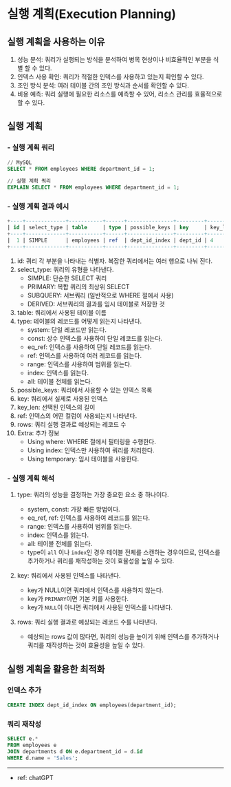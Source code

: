 
# 실행 계획(Execution Planning) 

## 실행 계획을 사용하는 이유

1) 성능 분석: 쿼리가 실행되는 방식을 분석하여 병목 현상이나 비효율적인 부분을 식별 할 수 있다.
2) 인덱스 사용 확인: 쿼리가 적절한 인덱스를 사용하고 있는지 확인할 수 있다.
3) 조인 방식 분석: 여러 테이블 간의 조인 방식과 순서를 확인할 수 있다.
4) 비용 예측: 쿼리 실행에 필요한 리소스를 예측할 수 있어, 리소스 관리를 효율적으로 할 수 있다.


## 실행 계획

### - 실행 계획 쿼리
```sql
// MySQL
SELECT * FROM employees WHERE department_id = 1;

// 실행 계획 쿼리
EXPLAIN SELECT * FROM employees WHERE department_id = 1;
```

### - 실행 계획 결과 예시
```sql
+----+-------------+-----------+------+---------------+---------+---------+-------+------+-------------+
| id | select_type | table     | type | possible_keys | key     | key_len | ref   | rows | Extra       |
+----+-------------+-----------+------+---------------+---------+---------+-------+------+-------------+
|  1 | SIMPLE      | employees | ref  | dept_id_index | dept_id | 4       | const |    3 | Using where |
+----+-------------+-----------+------+---------------+---------+---------+-------+------+-------------+
```

1) id: 쿼리 각 부분을 나타내는 식별자. 복잡한 쿼리에서는 여러 행으로 나눠 진다.
2) select_type: 쿼리의 유형을 나타낸다.
    - SIMPLE: 단순한 SELECT 쿼리
    - PRIMARY: 복합 쿼리의 최상위 SELECT
    - SUBQUERY: 서브쿼리 (일반적으로 WHERE 절에서 사용)
    - DERIVED: 서브쿼리의 결과를 임시 테이블로 저장한 것
3) table: 쿼리에서 사용된 테이블 이름
4) type: 테이블의 레코드를 어떻게 읽는지 나타낸다.
    - system: 단일 레코드만 읽는다.
    - const: 상수 인덱스를 사용하여 단일 레코드를 읽는다.
    - eq_ref: 인덱스를 사용하여 단일 레코드를 읽는다.
    - ref: 인덱스를 사용하여 여러 레코드를 읽는다.
    - range: 인덱스를 사용하여 범위를 읽는다.
    - index: 인덱스를 읽는다.
    - all: 테이블 전체를 읽는다.
5) possible_keys: 쿼리에서 사용할 수 있는 인덱스 목록
6) key: 쿼리에서 실제로 사용된 인덱스
7) key_len: 선택된 인덱스의 길이
8) ref: 인덱스의 어떤 컬럼이 사용되는지 나타낸다.
9) rows: 쿼리 실행 결과로 예상되는 레코드 수
10) Extra: 추가 정보
    - Using where: WHERE 절에서 필터링을 수행한다.
    - Using index: 인덱스만 사용하여 쿼리를 처리한다.
    - Using temporary: 임시 테이블을 사용한다.


### - 실행 계획 해석

1) type: 쿼리의 성능을 결정하는 가장 중요한 요소 중 하나이다.
    - system, const: 가장 빠른 방법이다.
    - eq_ref, ref: 인덱스를 사용하여 레코드를 읽는다.
    - range: 인덱스를 사용하여 범위를 읽는다.
    - index: 인덱스를 읽는다.
    - all: 테이블 전체를 읽는다.
    - type이 `all` 이나 `index`인 경우 테이블 전체를 스캔하는 경우이므로, 인덱스를 추가하거나 쿼리를 재작성하는 것이 효율성을 높일 수 있다.

2) key: 쿼리에서 사용된 인덱스를 나타낸다.
    - key가 NULL이면 쿼리에서 인덱스를 사용하지 않는다.
    - key가 `PRIMARY`이면 기본 키를 사용한다.
    - key가 `NULL`이 아니면 쿼리에서 사용된 인덱스를 나타낸다.

3) rows: 쿼리 실행 결과로 예상되는 레코드 수를 나타낸다.
    - 예상되는 rows 값이 많다면, 쿼리의 성능을 높이기 위해 인덱스를 추가하거나 쿼리를 재작성하는 것이 효율성을 높일 수 있다.


## 실행 계획을 활용한 최적화


### 인덱스 추가
```sql
CREATE INDEX dept_id_index ON employees(department_id);
```

### 쿼리 재작성    
```sql
SELECT e.* 
FROM employees e 
JOIN departments d ON e.department_id = d.id 
WHERE d.name = 'Sales';
```


--------------------------------------------
- ref: chatGPT